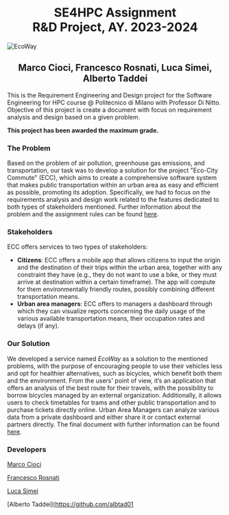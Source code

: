 # <div align="center"> SE4HPC Assignment </div> <div align="center"> R&D Project, AY. 2023-2024 </div>

![EcoWay](https://github.com/luca-simei/SE4HPC_RD_project/blob/main/images/ewicon.jpg)

## <div align="center"> Marco Cioci, Francesco Rosnati, Luca Simei, Alberto Taddei </div>

This is the Requirement Engineering and Design project for the Software Engineering for HPC course @ Politecnico di Milano with Professor Di Nitto. Objective of this project is create a document with focus on requirement analysis and design based on a given problem. 

__This project has been awarded the maximum grade.__

### The Problem
Based on the problem of air pollution, greenhouse gas emissions, and transportation, our task was to develop a solution for the project "Eco-City Commute" (ECC), which aims to create a comprehensive software system that makes public transportation within an urban area as easy and efficient as possible, promoting its adoption. Specifically, we had to focus on the requirements analysis and design work related to the features dedicated to both types of stakeholders mentioned. Further information about the problem and the assignment rules can be found [here](https://github.com/luca-simei/SE4HPC_RD_project/blob/main/Specification/RD_project.pdf).

### Stakeholders
ECC offers services to two types of stakeholders:  
* __Citizens__: ECC offers a mobile app that allows citizens to input the origin and the 
destination of their trips within the urban area, together with any constraint they have 
(e.g., they do not want to use a bike, or they must arrive at destination within a certain 
timeframe). The app will compute for them environmentally friendly routes, possibly 
combining different transportation means.  
* __Urban area managers__: ECC offers to managers a dashboard through which they can 
visualize reports concerning the daily usage of the various available transportation 
means, their occupation rates and delays (if any).

### Our Solution
We developed a service named _EcoWay_ as a solution to the mentioned problems, with the purpose of encouraging people to use their vehicles less and opt for healthier alternatives, such as bicycles, which benefit both them and the environment. From the users' point of view, it’s an application that offers an analysis of the best route for their travels, with the possibility to borrow bicycles managed by an external organization. Additionally, it allows users to check timetables for trams and other public transportation and to purchase tickets directly online. Urban Area Managers can analyze various data from a private dashboard and either share it or contact external partners directly. The final document with further information can be found [here](https://github.com/luca-simei/SE4HPC_RD_project/blob/main/EcoWay.pdf).

### Developers
[Marco Cioci](https://github.com/MarcoCioci)

[Francesco Rosnati](https://github.com/RosNaviGator)

[Luca Simei](https://github.com/luca-simei)

[Alberto Taddei](https://github.com/albtad01
